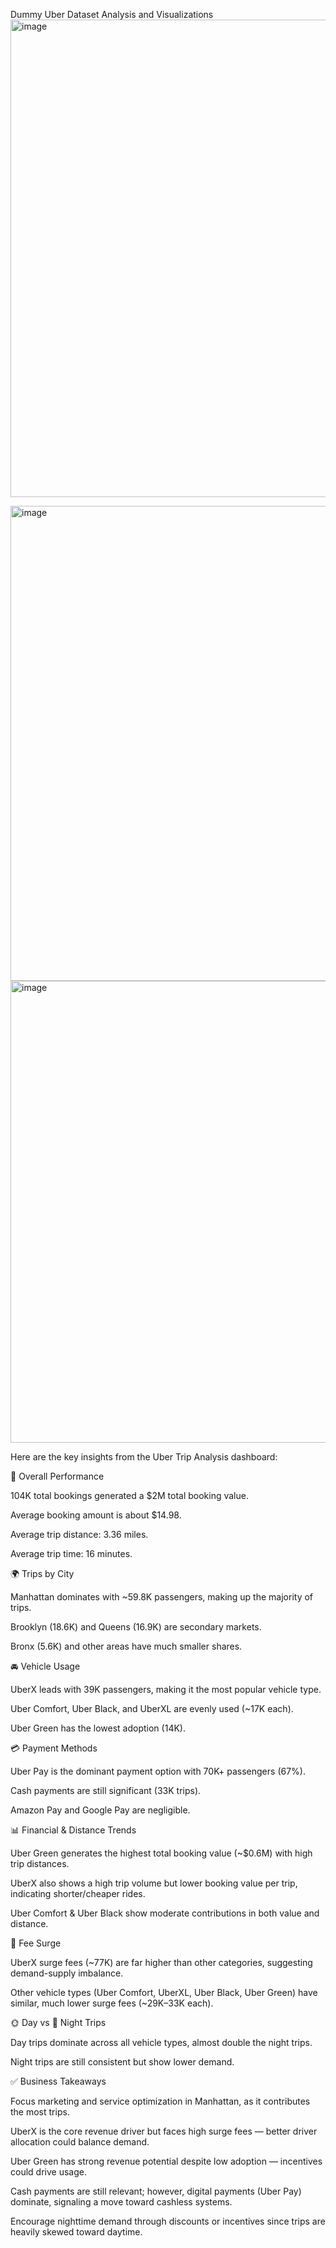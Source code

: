 Dummy Uber Dataset
Analysis and Visualizations
<img width="1080" height="764" alt="image" src="https://github.com/user-attachments/assets/dd0fba0d-c189-4278-8d10-cf49584c643a" />

<img width="1073" height="760" alt="image" src="https://github.com/user-attachments/assets/b6e344c3-5468-40c3-9afd-941ab4631756" />


<img width="1062" height="739" alt="image" src="https://github.com/user-attachments/assets/42ca7b5d-641e-4649-ac99-6d55bd5b75e2" />


Here are the key insights from the Uber Trip Analysis dashboard:

🚖 Overall Performance

104K total bookings generated a $2M total booking value.

Average booking amount is about $14.98.

Average trip distance: 3.36 miles.

Average trip time: 16 minutes.

🌍 Trips by City

Manhattan dominates with ~59.8K passengers, making up the majority of trips.

Brooklyn (18.6K) and Queens (16.9K) are secondary markets.

Bronx (5.6K) and other areas have much smaller shares.

🚘 Vehicle Usage

UberX leads with 39K passengers, making it the most popular vehicle type.

Uber Comfort, Uber Black, and UberXL are evenly used (~17K each).

Uber Green has the lowest adoption (14K).

💳 Payment Methods

Uber Pay is the dominant payment option with 70K+ passengers (67%).

Cash payments are still significant (33K trips).

Amazon Pay and Google Pay are negligible.

📊 Financial & Distance Trends

Uber Green generates the highest total booking value (~$0.6M) with high trip distances.

UberX also shows a high trip volume but lower booking value per trip, indicating shorter/cheaper rides.

Uber Comfort & Uber Black show moderate contributions in both value and distance.

💸 Fee Surge

UberX surge fees (~77K) are far higher than other categories, suggesting demand-supply imbalance.

Other vehicle types (Uber Comfort, UberXL, Uber Black, Uber Green) have similar, much lower surge fees (~29K–33K each).

🌞 Day vs 🌙 Night Trips

Day trips dominate across all vehicle types, almost double the night trips.

Night trips are still consistent but show lower demand.

✅ Business Takeaways

Focus marketing and service optimization in Manhattan, as it contributes the most trips.

UberX is the core revenue driver but faces high surge fees — better driver allocation could balance demand.

Uber Green has strong revenue potential despite low adoption — incentives could drive usage.

Cash payments are still relevant; however, digital payments (Uber Pay) dominate, signaling a move toward cashless systems.

Encourage nighttime demand through discounts or incentives since trips are heavily skewed toward daytime.
